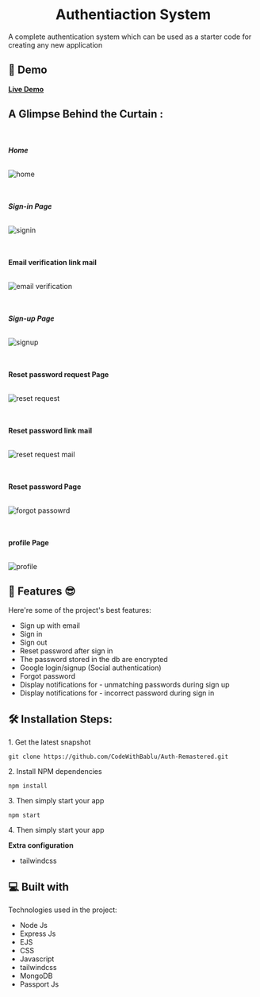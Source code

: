<h1 id="title" align="center">Authentiaction System</h1>

<p id="description">A complete authentication system which can be used as a starter code for creating any new application</p>

<h2>🚀 Demo</h2>

<b>[Live Demo](https://authsystem.up.railway.app/)</b>

<h2>A Glimpse Behind the Curtain :</h2>

<br><br><b><i>Home </i> </b> <br><br>

![home](https://github.com/CodeWithBablu/Auth-Remastered/assets/59352323/d3c3461f-3911-4763-81bb-f89199f6484c)

<br><br><b><i> Sign-in Page </i> </b> <br><br>

![signin](https://github.com/CodeWithBablu/Auth-Remastered/assets/59352323/8b3c799a-9f0a-49a3-8be1-758eb523e869)

<br><br><b> Email verification link mail </b><br><br>

![email verification](https://github.com/CodeWithBablu/Auth-Remastered/assets/59352323/667edb38-aa9b-481d-8d27-3786bf535c7a)

<br><br><b><i>Sign-up Page </i> </b> <br><br>

![signup](https://github.com/CodeWithBablu/Auth-Remastered/assets/59352323/a36b3fe8-3e6f-4306-b7ba-930e61581fce)

<br><br><b> Reset password request Page </b><br><br>

![reset request](https://github.com/CodeWithBablu/Auth-Remastered/assets/59352323/9680ac94-8b8b-42e2-8897-1a5acf1d539f)

<br><br><b> Reset password link mail </b><br><br>

![reset request mail](https://github.com/CodeWithBablu/Auth-Remastered/assets/59352323/c56c23d1-85df-4e20-9852-78f68a2bc295)

<br><br><b> Reset password Page  </b><br><br>

![forgot passowrd](https://github.com/CodeWithBablu/Auth-Remastered/assets/59352323/a29a1431-8b6f-4a6e-b19d-3d7c83bb1216)

<br><br><b> profile Page </b><br><br>

![profile](https://github.com/CodeWithBablu/Auth-Remastered/assets/59352323/37817564-a5be-40fc-bda1-98b75cc79b8f)



<h2>🧐 Features 😎️</h2>

Here're some of the project's best features:

- Sign up with email
- Sign in
- Sign out
- Reset password after sign in
- The password stored in the db are encrypted
- Google login/signup (Social authentication)
- Forgot password
- Display notifications for - unmatching passwords during sign up
- Display notifications for - incorrect password during sign in

<h2>🛠️ Installation Steps:</h2>

<p>1. Get the latest snapshot</p>

```
git clone https://github.com/CodeWithBablu/Auth-Remastered.git
```

<p>2. Install NPM dependencies</p>

```
npm install
```

<p>3. Then simply start your app</p>

```
npm start
```
<p>4. Then simply start your app</p>

**Extra configuration**
  -  tailwindcss 


<h2>💻 Built with</h2>

Technologies used in the project:

- Node Js
- Express Js
- EJS
- CSS
- Javascript
- tailwindcss
- MongoDB
- Passport Js
